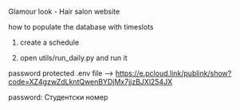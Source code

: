 Glamour look - Hair salon website

how to populate the database with timeslots 

1) create a schedule 

2) open utils/run_daily.py and run it

password protected .env file  --> https://e.pcloud.link/publink/show?code=XZ4gzwZdLkntQwenBYDjMx7jjzBJXl254JX

password: Студентски номер

